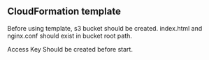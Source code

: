## CloudFormation template

Before using template, s3 bucket should be created.
index.html and nginx.conf should exist in bucket root path.  

Access Key Should be created before start.

<!--STATUS=IN PROGRESS-->


